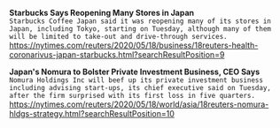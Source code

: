**Starbucks Says Reopening Many Stores in Japan**\
`Starbucks Coffee Japan said it was reopening many of its stores in Japan, including Tokyo, starting on Tuesday, although many of them will be limited to take-out and drive-through services. `\
https://nytimes.com/reuters/2020/05/18/business/18reuters-health-coronarivus-japan-starbucks.html?searchResultPosition=9

**Japan's Nomura to Bolster Private Investment Business, CEO Says**\
`Nomura Holdings Inc will beef up its private investment business including advising start-ups, its chief executive said on Tuesday, after the firm surprised with its first loss in five quarters.`\
https://nytimes.com/reuters/2020/05/18/world/asia/18reuters-nomura-hldgs-strategy.html?searchResultPosition=10

